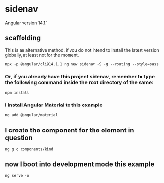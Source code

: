 # sidenav

Angular version 14.1.1

## scaffolding

This is an alternative method, if you do not intend to install the latest version globally, at least not for the moment.

```shell
npx -p @angular/cli@14.1.1 ng new sidenav -S -g --routing --style=sass
```

### Or, if you already have this project sidenav, remember to type the following command inside the root directory of the same:

```shell
npm install
```

### I install Angular Material to this example

```shell
ng add @angular/material
```

## I create the component for the element in question

```shell
ng g c components/kind
```

## now I boot into development mode this example

```shell
ng serve -o
```
